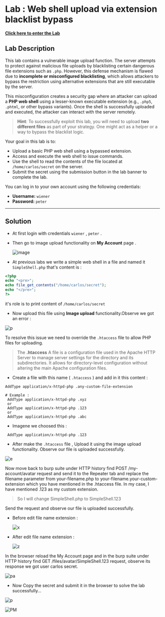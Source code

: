 # Lab : Web shell upload via extension blacklist bypass
[**Click here to enter the Lab**](https://portswigger.net/web-security/file-upload/lab-file-upload-web-shell-upload-via-extension-blacklist-bypass)

## Lab Description

This lab contains a vulnerable image upload function. The server attempts to protect against malicious file uploads by blacklisting certain dangerous file extensions such as `.php`. However, this defense mechanism is flawed due to **incomplete or misconfigured blacklisting**, which allows attackers to bypass the restriction using alternative extensions that are still executable by the server.

This misconfiguration creates a security gap where an attacker can upload a **PHP web shell** using a lesser-known executable extension (e.g., `.php5`, `.phtml`, or other bypass variants). Once the shell is successfully uploaded and executed, the attacker can interact with the server remotely.

> **Hint**: To successfully exploit this lab, you will need to upload **two different files** as part of your strategy. One might act as a helper or a way to bypass the blacklist logic.

Your goal in this lab is to:

- Upload a basic PHP web shell using a bypassed extension.
- Access and execute the web shell to issue commands.
- Use the shell to read the contents of the file located at `/home/carlos/secret` on the server.
- Submit the secret using the submission button in the lab banner to complete the lab.

You can log in to your own account using the following credentials:  
- **Username:** `wiener`  
- **Password:** `peter`

---

## Solution 

- At first login with credentials `wiener` , `peter` .
- Then go to image upload functionality on **My Account** page .
  
   ![image](https://github.com/user-attachments/assets/8b1f6754-9862-4f3b-a986-23ac932fdca2)

- At previous labs we write a simple web shell in a file and named it `SimpleShell.php` that's content is :
  
```php
<?php
echo "<pre>";
echo file_get_contents("/home/carlos/secret");
echo "</pre>";
?>
```

it's role is to print content of `/home/carlos/secret` 

- Now upload this file using **Image upload** functionality.Observe we got an error :
  
![p](https://github.com/user-attachments/assets/ddc10293-3849-49eb-8572-5ca5c78cfbc6)

To resolve this issue we need to override the `.htaccess` file to allow PHP files for uploading.

> The **.htaccess** A file is a configuration file used in the Apache HTTP Server to manage server settings for the directory and its subdirectories. It allows for directory-level configuration without altering the main Apache configuration files.

- Create a file with this name ( `.htaccess` ) and add in it this content :
  
```
AddType application/x-httpd-php .any-custom-file-extension
```

```
# Example : 
 AddType application/x-httpd-php .xyz
 or
 AddType application/x-httpd-php .123
 or
 AddType application/x-httpd-php .abc
```

- Imagene we choosed this :

```
 AddType application/x-httpd-php .123
```

- After make the `.htaccess` file , Upload it using the image upload functionality. Observe our file is uploaded successfully.

![e](https://github.com/user-attachments/assets/b66057a3-f3c6-4ad2-b075-2778d263b98e)

Now move back to burp suite under HTTP history find POST /my-account/avatar request and send it to the Repeater tab and replace the filename parameter from your-filename.php to your-filename.your-custom-extension which you have mentioned in the .htaccess file. In my case, I have mentioned .123 as my custom extension. 

> So I will change SimpleShell.php to SimpleShell.123

Send the request and observe our file is uploaded successfully.

- Before edit file name extension :

  ![x](https://github.com/user-attachments/assets/c0d552ac-8079-4c68-b0ca-9c967e86c329)

- After edit file name extension :

  ![z](https://github.com/user-attachments/assets/5873cb48-949f-4861-81fe-e10b37342631)
  

In the browser reload the My Account page and in the burp suite under HTTP history find GET /files/avatar/SimpleShell.123 request, observe its response we got user carlos secret.

![pa](https://github.com/user-attachments/assets/d538ffc4-8b52-4572-87a1-d68a326da6d1)

- Now Copy the secret and submit it in the browser to solve the lab successfully…

![p](https://github.com/user-attachments/assets/f42c8121-e79e-4732-b03a-733efc2de576)

![PM](https://github.com/user-attachments/assets/76a64ece-ec77-42fa-bd64-d5cc01b47de6)

